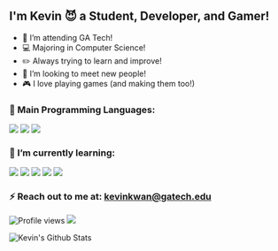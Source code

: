 ## I'm Kevin 😈 a Student, Developer, and Gamer!
- 🐝 I’m attending GA Tech!
- 💻 Majoring in Computer Science!
- ✏️ Always trying to learn and improve!
- 👯 I’m looking to meet new people!
- 🎮 I love playing games (and making them too!)
### 📝 Main Programming Languages:
<img src="http://img.shields.io/badge/-Java-F89820?style=flat&logo=java&logoColor=white"> <img src="https://img.shields.io/badge/C%23-239120?style=flat&logo=c-sharp&logoColor=white"> <img src="https://img.shields.io/badge/-Python-black?style=flat&logo=python&logoColor=white">
### 🌱 I’m currently learning:
<img src="https://img.shields.io/badge/-JavaScript-eed718?style=flat&logo=javascript&logoColor=ffffff"> <img src="https://img.shields.io/badge/C%2B%2B-00599C?style=flat&logo=c%2B%2B&logoColor=white"> <img src = "https://img.shields.io/badge/-HTML5-E34F26?style=flat&logo=html5&logoColor=white"> <img src="https://shields.io/badge/TypeScript-3178C6?logo=TypeScript&logoColor=FFF"> <img src="https://img.shields.io/badge/C-00599C?&logo=c&logoColor=white">

### ⚡ Reach out to me at: [kevinkwan@gatech.edu](mailto:kevinkwan@gatech.edu)

![Profile views](https://gpvc.arturio.dev/Kevin-Kwan)  <img src="https://img.shields.io/github/followers/Kevin-Kwan?label=Followers" style=" float:left, margin-right:10px" />

<img align="left" alt="Kevin's Github Stats" src="https://github-readme-stats-git-masterrstaa-rickstaa.vercel.app/api?username=Kevin-Kwan&count_private=true&show_icons=true&hide_border=false&cache_seconds=1800&theme=dark"/>
<!--<img align="left" alt="Kevin's Top Languages" src="https://github-readme-stats.vercel.app/api/top-langs/?username=Kevin-Kwan&count_private=true&show_icons=true&layout=compact&cache_seconds=1800&theme=dark"/>-->
<!--<img src="https://img.shields.io/badge/-Node.js-3C873A?style=flat&logo=Node.js&logoColor=white">-->
